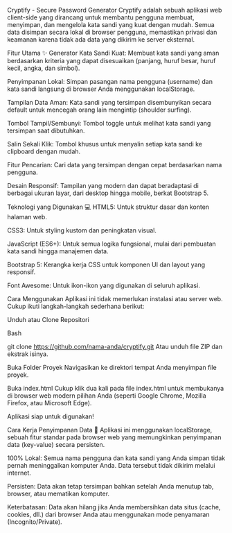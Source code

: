 Cryptify - Secure Password Generator
Cryptify adalah sebuah aplikasi web client-side yang dirancang untuk membantu pengguna membuat, menyimpan, dan mengelola kata sandi yang kuat dengan mudah. Semua data disimpan secara lokal di browser pengguna, memastikan privasi dan keamanan karena tidak ada data yang dikirim ke server eksternal.

Fitur Utama ✨
Generator Kata Sandi Kuat: Membuat kata sandi yang aman berdasarkan kriteria yang dapat disesuaikan (panjang, huruf besar, huruf kecil, angka, dan simbol).

Penyimpanan Lokal: Simpan pasangan nama pengguna (username) dan kata sandi langsung di browser Anda menggunakan localStorage.

Tampilan Data Aman: Kata sandi yang tersimpan disembunyikan secara default untuk mencegah orang lain mengintip (shoulder surfing).

Tombol Tampil/Sembunyi: Tombol toggle untuk melihat kata sandi yang tersimpan saat dibutuhkan.

Salin Sekali Klik: Tombol khusus untuk menyalin setiap kata sandi ke clipboard dengan mudah.

Fitur Pencarian: Cari data yang tersimpan dengan cepat berdasarkan nama pengguna.

Desain Responsif: Tampilan yang modern dan dapat beradaptasi di berbagai ukuran layar, dari desktop hingga mobile, berkat Bootstrap 5.

Teknologi yang Digunakan 💻
HTML5: Untuk struktur dasar dan konten halaman web.

CSS3: Untuk styling kustom dan peningkatan visual.

JavaScript (ES6+): Untuk semua logika fungsional, mulai dari pembuatan kata sandi hingga manajemen data.

Bootstrap 5: Kerangka kerja CSS untuk komponen UI dan layout yang responsif.

Font Awesome: Untuk ikon-ikon yang digunakan di seluruh aplikasi.

Cara Menggunakan
Aplikasi ini tidak memerlukan instalasi atau server web. Cukup ikuti langkah-langkah sederhana berikut:

Unduh atau Clone Repositori

Bash

git clone https://github.com/nama-anda/cryptify.git
Atau unduh file ZIP dan ekstrak isinya.

Buka Folder Proyek
Navigasikan ke direktori tempat Anda menyimpan file proyek.

Buka index.html
Cukup klik dua kali pada file index.html untuk membukanya di browser web modern pilihan Anda (seperti Google Chrome, Mozilla Firefox, atau Microsoft Edge).

Aplikasi siap untuk digunakan!

Cara Kerja Penyimpanan Data 🔐
Aplikasi ini menggunakan localStorage, sebuah fitur standar pada browser web yang memungkinkan penyimpanan data (key-value) secara persisten.

100% Lokal: Semua nama pengguna dan kata sandi yang Anda simpan tidak pernah meninggalkan komputer Anda. Data tersebut tidak dikirim melalui internet.

Persisten: Data akan tetap tersimpan bahkan setelah Anda menutup tab, browser, atau mematikan komputer.

Keterbatasan: Data akan hilang jika Anda membersihkan data situs (cache, cookies, dll.) dari browser Anda atau menggunakan mode penyamaran (Incognito/Private).
